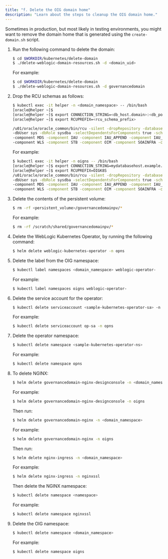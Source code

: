 ```yaml
---
title: "f. Delete the OIG domain home"
description: "Learn about the steps to cleanup the OIG domain home."
---
```


Sometimes in production, but most likely in testing environments, you might want to remove the domain home that is generated using the `create-domain.sh` script. 

1. Run the following command to delete the domain:

   ```bash
   $ cd $WORKDIR/kubernetes/delete-domain
   $ ./delete-weblogic-domain-resources.sh -d <domain_uid>
   ```

   For example:

   ```bash
   $ cd $WORKDIR/kubernetes/delete-domain
   $ ./delete-weblogic-domain-resources.sh -d governancedomain
   ```
   
1. Drop the RCU schemas as follows:

   ```bash
   $ kubectl exec -it helper -n <domain_namespace> -- /bin/bash
   [oracle@helper ~]$
   [oracle@helper ~]$ export CONNECTION_STRING=<db_host.domain>:<db_port>/<service_name>
   [oracle@helper ~]$ export RCUPREFIX=<rcu_schema_prefix>
   
   /u01/oracle/oracle_common/bin/rcu -silent -dropRepository -databaseType ORACLE -connectString $CONNECTION_STRING \
   -dbUser sys -dbRole sysdba -selectDependentsForComponents true -schemaPrefix $RCUPREFIX \
   -component MDS -component IAU -component IAU_APPEND -component IAU_VIEWER -component OPSS \
   -component WLS -component STB -component OIM -component SOAINFRA -component UCSUMS -f < /tmp/pwd.txt
   ```
   
   For example:
   
   ```bash
   $ kubectl exec -it helper -n oigns -- /bin/bash
   [oracle@helper ~]$ export CONNECTION_STRING=mydatabasehost.example.com:1521/orcl.example.com
   [oracle@helper ~]$ export RCUPREFIX=OIGK8S
   /u01/oracle/oracle_common/bin/rcu -silent -dropRepository -databaseType ORACLE -connectString $CONNECTION_STRING \
   -dbUser sys -dbRole sysdba -selectDependentsForComponents true -schemaPrefix $RCUPREFIX \
   -component MDS -component IAU -component IAU_APPEND -component IAU_VIEWER -component OPSS \
   -component WLS -component STB -component OIM -component SOAINFRA -component UCSUMS -f < /tmp/pwd.txt
   ```   
   

1. Delete the contents of the persistent volume:

   ```bash
   $ rm -rf <persistent_volume>/governancedomainpv/*
   ```

   For example:
   
   ```bash
   $ rm -rf /scratch/shared/governancedomainpv/*
   ```

   
1. Delete the WebLogic Kubernetes Operator, by running the following command:

   ```bash
   $ helm delete weblogic-kubernetes-operator -n opns
   ```

1. Delete the label from the OIG namespace:

   ```bash
   $ kubectl label namespaces <domain_namespace> weblogic-operator-
   ```
   
   For example:
   
   ```bash
   $ kubectl label namespaces oigns weblogic-operator-
   ```
   
1. Delete the service account for the operator:

   ```bash
   $ kubectl delete serviceaccount <sample-kubernetes-operator-sa> -n <domain_namespace>
   ```
   
   For example:
   
   ```bash
   $ kubectl delete serviceaccount op-sa -n opns
   ```

1. Delete the operator namespace:

   ```bash
   $ kubectl delete namespace <sample-kubernetes-operator-ns>
   ```
   
   For example:
   
   ```bash
   $ kubectl delete namespace opns
   ``` 
   
   
1. To delete NGINX:

   ```bash
   $ helm delete governancedomain-nginx-designconsole -n <domain_namespace>
   ```
   
   For example:
   
   ```bash
   $ helm delete governancedomain-nginx-designconsole -n oigns
   ```
   
   Then run:
	
   ```bash
   $ helm delete governancedomain-nginx -n <domain_namespace>
   ```
   
   For example:
   
   ```bash
   $ helm delete governancedomain-nginx -n oigns
   ```
   
   Then run:
   
   ```bash
   $ helm delete nginx-ingress -n <domain_namespace>
   ```
    
   For example:
   
   ```bash
   $ helm delete nginx-ingress -n nginxssl
   ```
   
   Then delete the NGINX namespace:
   
   ```bash
   $ kubectl delete namespace <namespace>
   ```
   
   For example:
   
   ```bash
   $ kubectl delete namespace nginxssl
   ```
   
   
1. Delete the OIG namespace:

   ```bash
   $ kubectl delete namespace <domain_namespace>
   ```
   
   For example:
   ```bash
   $ kubectl delete namespace oigns
   ```